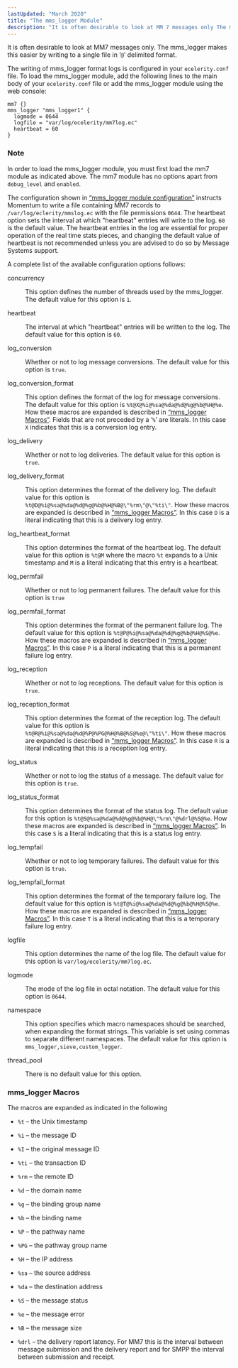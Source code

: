 ```yaml
---
lastUpdated: "March 2020"
title: "The mms_logger Module"
description: "It is often desirable to look at MM 7 messages only The mms logger makes this easier by writing to a single file in delimited format The writing of mms logger format logs is configured in your ecelerity conf file To load the mms logger module add the following lines..."
---
```


It is often desirable to look at MM7 messages only. The mms_logger makes this easier by writing to a single file in ‘`@`’ delimited format.

The writing of mms_logger format logs is configured in your `ecelerity.conf` file. To load the mms_logger module, add the following lines to the main body of your `ecelerity.conf` file or add the mms_logger module using the web console:

<a name="mobility.mm7.mms_logger.configuration"></a> 


```
mm7 {}
mms_logger "mms_logger1" {
  logmode = 0644
  logfile = "var/log/ecelerity/mm7log.ec"
  heartbeat = 60
}
```

### Note

In order to load the mms_logger module, you must first load the mm7 module as indicated above. The mm7 module has no options apart from `debug_level` and `enabled`.

The configuration shown in [“mms_logger module configuration”](/momentum/mobile/mobile-reference/mobility-mm-7-mms-logger#mobility.mm7.mms_logger.configuration) instructs Momentum to write a file containing MM7 records to `/var/log/eclerity/mmslog.ec` with the file permissions `0644`. The heartbeat option sets the interval at which "heartbeat" entries will write to the log. `60` is the default value. The heartbeat entries in the log are essential for proper operation of the real time stats pieces, and changing the default value of heartbeat is not recommended unless you are advised to do so by Message Systems support.

A complete list of the available configuration options follows:

<dl class="variablelist">

<dt>concurrency</dt>

<dd>

This option defines the number of threads used by the mms_logger. The default value for this option is `1`.

</dd>

<dt>heartbeat</dt>

<dd>

The interval at which "heartbeat" entries will be written to the log. The default value for this option is `60`.

</dd>

<dt>log_conversion</dt>

<dd>

Whether or not to log message conversions. The default value for this option is `true`.

</dd>

<dt>log_conversion_format</dt>

<dd>

This option defines the format of the log for message conversions. The default value for this option is `%t@X@%i@%sa@%da@%d@%g@%b@%H@%e`. How these macros are expanded is described in [“mms_logger Macros”](/momentum/mobile/mobile-reference/mobility-mm-7-mms-logger#mobility.mm7.mms_logger.macros). Fields that are not preceded by a ‘`%`’ are literals. In this case `X` indicates that this is a conversion log entry.

</dd>

<dt>log_delivery</dt>

<dd>

Whether or not to log deliveries. The default value for this option is `true`.

</dd>

<dt>log_delivery_format</dt>

<dd>

This option determines the format of the delivery log. The default value for this option is `%t@D@%i@%sa@%da@%d@%g@%b@%H@%B@\"%rm\"@\"%ti\"`. How these macros are expanded is described in [“mms_logger Macros”](/momentum/mobile/mobile-reference/mobility-mm-7-mms-logger#mobility.mm7.mms_logger.macros). In this case `D` is a literal indicating that this is a delivery log entry.

</dd>

<dt>log_heartbeat_format</dt>

<dd>

This option determines the format of the heartbeat log. The default value for this option is `%t@M` where the macro `%t` expands to a Unix timestamp and `M` is a literal indicating that this entry is a heartbeat.

</dd>

<dt>log_permfail</dt>

<dd>

Whether or not to log permanent failures. The default value for this option is `true`

</dd>

<dt>log_permfail_format</dt>

<dd>

This option determines the format of the permanent failure log. The default value for this option is `%t@P@%i@%sa@%da@%d@%g@%b@%H@%S@%e`. How these macros are expanded is described in [“mms_logger Macros”](/momentum/mobile/mobile-reference/mobility-mm-7-mms-logger#mobility.mm7.mms_logger.macros). In this case `P` is a literal indicating that this is a permanent failure log entry.

</dd>

<dt>log_reception</dt>

<dd>

Whether or not to log receptions. The default value for this option is `true`.

</dd>

<dt>log_reception_format</dt>

<dd>

This option determines the format of the reception log. The default value for this option is `%t@R@%i@%sa@%da@%d@%P@%PG@%H@%B@%S@%e@\"%ti\"`. How these macros are expanded is described in [“mms_logger Macros”](/momentum/mobile/mobile-reference/mobility-mm-7-mms-logger#mobility.mm7.mms_logger.macros). In this case `R` is a literal indicating that this is a reception log entry.

</dd>

<dt>log_status</dt>

<dd>

Whether or not to log the status of a message. The default value for this option is `true`.

</dd>

<dt>log_status_format</dt>

<dd>

This option determines the format of the status log. The default value for this option is `%t@S@%sa@%da@%d@%g@%b@%H@\"%rm\"@%drl@%S@%e`. How these macros are expanded is described in [“mms_logger Macros”](/momentum/mobile/mobile-reference/mobility-mm-7-mms-logger#mobility.mm7.mms_logger.macros). In this case `S` is a literal indicating that this is a status log entry.

</dd>

<dt>log_tempfail</dt>

<dd>

Whether or not to log temporary failures. The default value for this option is `true`.

</dd>

<dt>log_tempfail_format</dt>

<dd>

This option determines the format of the temporary failure log. The default value for this option is `%t@T@%i@%sa@%da@%d@%g@%b@%H@%S@%e`. How these macros are expanded is described in [“mms_logger Macros”](/momentum/mobile/mobile-reference/mobility-mm-7-mms-logger#mobility.mm7.mms_logger.macros). In this case `T` is a literal indicating that this is a temporary failure log entry.

</dd>

<dt>logfile</dt>

<dd>

This option determines the name of the log file. The default value for this option is `var/log/ecelerity/mm7log.ec`.

</dd>

<dt>logmode</dt>

<dd>

The mode of the log file in octal notation. The default value for this option is `0644`.

</dd>

<dt>namespace</dt>

<dd>

This option specifies which macro namespaces should be searched, when expanding the format strings. This variable is set using commas to separate different namespaces. The default value for this option is `mms_logger,sieve,custom_logger`.

</dd>

<dt>thread_pool</dt>

<dd>

There is no default value for this option.

</dd>

</dl>

### <a name="mobility.mm7.mms_logger.macros"></a> mms_logger Macros

The macros are expanded as indicated in the following

*   `%t` – the Unix timestamp

*   `%i` – the message ID

*   `%I` – the original message ID

*   `%ti` – the transaction ID

*   `%rm` – the remote ID

*   `%d` – the domain name

*   `%g` – the binding group name

*   `%b` – the binding name

*   `%P` – the pathway name

*   `%PG` – the pathway group name

*   `%H` – the IP address

*   `%sa` – the source address

*   `%da` – the destination address

*   `%S` – the message status

*   `%e` – the message error

*   `%B` – the message size

*   `%drl` – the delivery report latency. For MM7 this is the interval between message submission and the delivery report and for SMPP the interval between submission and receipt.